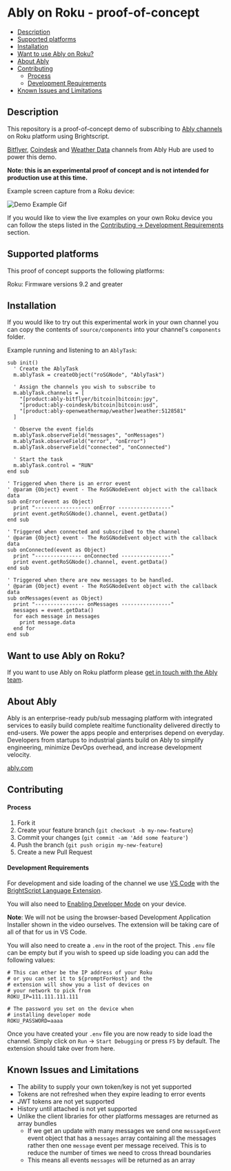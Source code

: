 
# Ably on Roku - proof-of-concept

- [Description](#description)
- [Supported platforms](#supported-platforms)
- [Installation](#installation)
- [Want to use Ably on Roku?](#want-to-use-ably-on-roku)
- [About Ably](#about-ably)
- [Contributing](#contributing)
    - [Process](#process)
    - [Development Requirements](#development-requirements)
- [Known Issues and Limitations](#known-issues-and-limitations)

## Description

This repository is a proof-of-concept demo of subscribing to [Ably channels](https://www.ably.io/) on Roku platform 
using Brightscript. 

[Bitflyer](https://www.ably.io/hub/ably-bitflyer/bitcoin), [Coindesk](https://www.ably.io/hub/ably-coindesk/bitcoin) and [Weather Data](https://www.ably.io/hub/ably-openweathermap/weather) channels from Ably Hub are used to power this demo.

**Note: this is an experimental proof of concept and is not intended for production use at this time.**

Example screen capture from a Roku device: 

![Demo Example Gif](runningDemo.gif)

If you would like to view the live examples on your own Roku device you can follow the steps listed in the [Contributing -> Development Requirements](#development-requirements) section.

## Supported platforms

This proof of concept supports the following platforms:

Roku: Firmware versions 9.2 and greater

## Installation

If you would like to try out this experimental work in your own channel you can copy the contents of `source/components` into your channel's `components` folder.

Example running and listening to an `AblyTask`:

```brightscript
sub init()
  ' Create the AblyTask
  m.ablyTask = createObject("roSGNode", "AblyTask")

  ' Assign the channels you wish to subscribe to
  m.ablyTask.channels = [
    "[product:ably-bitflyer/bitcoin]bitcoin:jpy",
    "[product:ably-coindesk/bitcoin]bitcoin:usd",
    "[product:ably-openweathermap/weather]weather:5128581"
  ]

  ' Observe the event fields
  m.ablyTask.observeField("messages", "onMessages")
  m.ablyTask.observeField("error", "onError")
  m.ablyTask.observeField("connected", "onConnected")

  ' Start the task
  m.ablyTask.control = "RUN"
end sub

' Triggered when there is an error event
' @param {Object} event - The RoSGNodeEvent object with the callback data
sub onError(event as Object)
  print "------------------ onError -----------------"
  print event.getRoSGNode().channel, event.getData()
end sub

' Triggered when connected and subscribed to the channel
' @param {Object} event - The RoSGNodeEvent object with the callback data
sub onConnected(event as Object)
  print "--------------- onConnected ----------------"
  print event.getRoSGNode().channel, event.getData()
end sub

' Triggered when there are new messages to be handled.
' @param {Object} event - The RoSGNodeEvent object with the callback data
sub onMessages(event as Object)
  print "---------------- onMessages ----------------"
  messages = event.getData()
  for each message in messages
    print message.data
  end for
end sub
```

## Want to use Ably on Roku? 

If you want to use Ably on Roku platform please [get in touch with the Ably team](https://ably.com/contact).

## About Ably


Ably is an enterprise-ready pub/sub messaging platform with integrated services to easily build complete realtime functionality delivered directly to end-users. We power the apps people and enterprises depend on everyday. Developers from startups to industrial giants build on Ably to simplify engineering, minimize DevOps overhead, and increase development velocity.

[ably.com](https://ably.com)


## Contributing

#### Process

1. Fork it
2. Create your feature branch (`git checkout -b my-new-feature`)
3. Commit your changes (`git commit -am 'Add some feature'`)
4. Push the branch (`git push origin my-new-feature`)
5. Create a new Pull Request

#### Development Requirements

For development and side loading of the channel we use [VS Code](https://code.visualstudio.com/) with the [BrightScript Language Extension](https://marketplace.visualstudio.com/items?itemName=celsoaf.brightscript).

You will also need to [Enabling Developer Mode](https://developer.roku.com/en-ca/videos/courses/getting-started/developer-mode.md) on your device. 

**Note**: We will not be using the browser-based Development Application Installer shown in the video ourselves. The extension will be taking care of all of that for us in VS Code.

You will also need to create a `.env` in the root of the project. This `.env` file can be empty but if you wish to speed up side loading you can add the following values:

```shell
# This can ether be the IP address of your Roku
# or you can set it to ${promptForHost} and the
# extension will show you a list of devices on
# your network to pick from
ROKU_IP=111.111.111.111

# The password you set on the device when
# installing developer mode
ROKU_PASSWORD=aaaa
```

Once you have created your `.env` file you are now ready to side load the channel. Simply click on `Run` -> `Start Debugging` or press `F5` by default. The extension should take over from here.

## Known Issues and Limitations

- The ability to supply your own token/key is not yet supported
- Tokens are not refreshed when they expire leading to error events
- JWT tokens are not yet supported
- History until attached is not yet supported
- Unlike the client libraries for other platforms messages are returned as array bundles
  - If we get an update with many messages we send one `messageEvent` event object that has a `messages` array containing all the messages rather then one `message` event per message received. This is to reduce the number of times we need to cross thread boundaries
  - This means all events `messages` will be returned as an array
